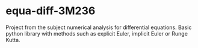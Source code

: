 # equa-diff-3M236

Project from the subject numerical analysis for differential equations. Basic python library with methods such as explicit Euler, implicit Euler or Runge Kutta.